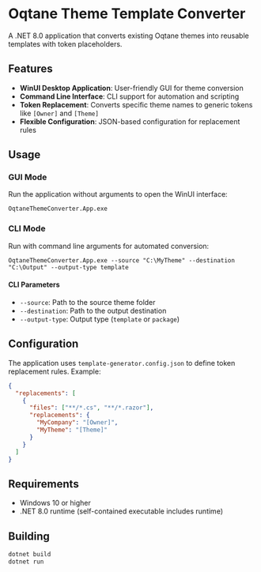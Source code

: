 # Oqtane Theme Template Converter

A .NET 8.0 application that converts existing Oqtane themes into reusable templates with token placeholders.

## Features

- **WinUI Desktop Application**: User-friendly GUI for theme conversion
- **Command Line Interface**: CLI support for automation and scripting
- **Token Replacement**: Converts specific theme names to generic tokens like `[Owner]` and `[Theme]`
- **Flexible Configuration**: JSON-based configuration for replacement rules

## Usage

### GUI Mode
Run the application without arguments to open the WinUI interface:
```
OqtaneThemeConverter.App.exe
```

### CLI Mode
Run with command line arguments for automated conversion:
```
OqtaneThemeConverter.App.exe --source "C:\MyTheme" --destination "C:\Output" --output-type template
```

#### CLI Parameters
- `--source`: Path to the source theme folder
- `--destination`: Path to the output destination
- `--output-type`: Output type (`template` or `package`)

## Configuration

The application uses `template-generator.config.json` to define token replacement rules. Example:

```json
{
  "replacements": [
    {
      "files": ["**/*.cs", "**/*.razor"],
      "replacements": {
        "MyCompany": "[Owner]",
        "MyTheme": "[Theme]"
      }
    }
  ]
}
```

## Requirements

- Windows 10 or higher
- .NET 8.0 runtime (self-contained executable includes runtime)

## Building

```bash
dotnet build
dotnet run
```
